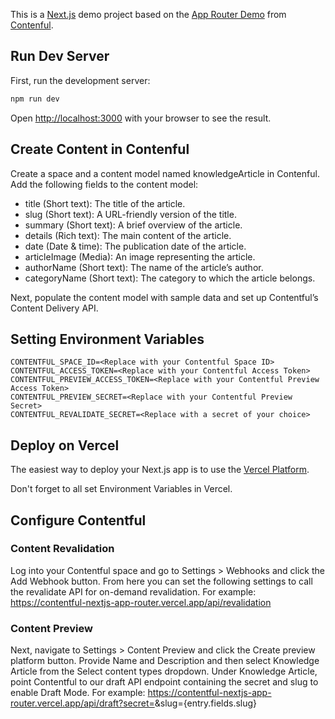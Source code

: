This is a [Next.js](https://nextjs.org/) demo project based on the [App Router Demo](https://www.contentful.com/blog/integrate-contentful-next-js-app-router/) from [Contenful](https://www.contentful.com/).

## Run Dev Server

First, run the development server:

```bash
npm run dev
```

Open [http://localhost:3000](http://localhost:3000) with your browser to see the result.

## Create Content in Contenful

Create a space and a content model named knowledgeArticle in Contenful. Add the following fields to the content model:
- title (Short text): The title of the article.
- slug (Short text): A URL-friendly version of the title.
- summary (Short text): A brief overview of the article.
- details (Rich text): The main content of the article.
- date (Date & time): The publication date of the article.
- articleImage (Media): An image representing the article.
- authorName (Short text): The name of the article’s author.
- categoryName (Short text): The category to which the article belongs.

Next, populate the content model with sample data and set up Contentful’s Content Delivery API.

## Setting Environment Variables

```
CONTENTFUL_SPACE_ID=<Replace with your Contentful Space ID>
CONTENTFUL_ACCESS_TOKEN=<Replace with your Contentful Access Token>
CONTENTFUL_PREVIEW_ACCESS_TOKEN=<Replace with your Contentful Preview Access Token>
CONTENTFUL_PREVIEW_SECRET=<Replace with your Contentful Preview Secret>
CONTENTFUL_REVALIDATE_SECRET=<Replace with a secret of your choice>
```

## Deploy on Vercel

The easiest way to deploy your Next.js app is to use the [Vercel Platform](https://vercel.com/new?utm_medium=default-template&filter=next.js&utm_source=create-next-app&utm_campaign=create-next-app-readme).

Don't forget to all set Environment Variables in Vercel.

## Configure Contentful

### Content Revalidation

Log into your Contentful space and go to Settings > Webhooks and click the Add Webhook button. From here you can set the following settings to call the revalidate API for on-demand revalidation. For example: https://contentful-nextjs-app-router.vercel.app/api/revalidation

### Content Preview

Next, navigate to Settings > Content Preview and click the Create preview platform button. Provide Name and Description and then select Knowledge Article from the Select content types dropdown. Under Knowledge Article, point Contentful to our draft API endpoint containing the secret and slug to enable Draft Mode. For example: https://contentful-nextjs-app-router.vercel.app/api/draft?secret=<your content preview secret>&slug={entry.fields.slug}




